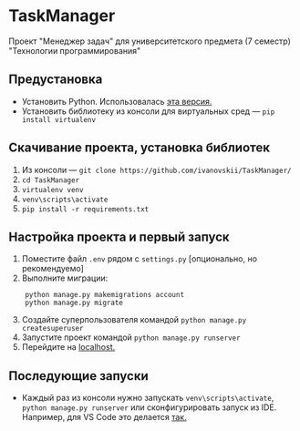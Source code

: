 # TaskManager
Проект "Менеджер задач" для университетского предмета (7 семестр) "Технологии программирования"
## Предустановка
* Установить Python. Использовалась [эта версия.](https://www.python.org/ftp/python/3.9.0/python-3.9.0-amd64.exe)
* Установить библиотеку из консоли для виртуальных сред — `pip install virtualenv`
## Скачивание проекта, установка библиотек
1. Из консоли — `git clone https://github.com/ivanovskii/TaskManager/`
2. `cd TaskManager`
3. `virtualenv venv`
4. `venv\scripts\activate`
5. `pip install -r requirements.txt`
## Настройка проекта и первый запуск
1. Поместите файл `.env` рядом с `settings.py` [опционально, но рекомендуемо]
2. Выполните миграции:
```
    python manage.py makemigrations account
    python manage.py migrate
```
3. Создайте суперпользователя командой `python manage.py createsuperuser`
4. Запустите проект командой `python manage.py runserver`
5. Перейдите на [localhost.](http://127.0.0.1:8000/)
## Последующие запуски
* Каждый раз из консоли нужно запускать `venv\scripts\activate`, `python manage.py runserver` или сконфигурировать запуск из IDE. Например, для VS Code это делается [так.](https://code.visualstudio.com/docs/python/tutorial-django)